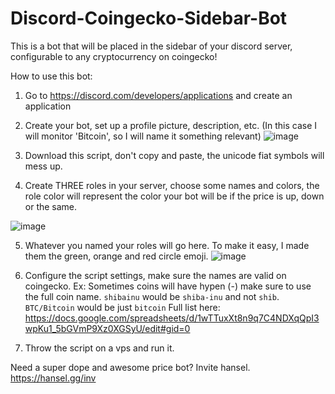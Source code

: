 # Discord-Coingecko-Sidebar-Bot
This is a bot that will be placed in the sidebar of your discord server, configurable to any cryptocurrency on coingecko!


How to use this bot:

1. Go to https://discord.com/developers/applications and create an application
2. Create your bot, set up a profile picture, description, etc. (In this case I will monitor 'Bitcoin', so I will name it something relevant)
![image](https://user-images.githubusercontent.com/93408277/147629040-1c488b9a-cf22-49d2-a300-74b67383ce70.png)

3. Download this script, don't copy and paste, the unicode fiat symbols will mess up.
4. Create THREE roles in your server, choose some names and colors, the role color will represent the color your bot will be if the price is up, down or the same.

![image](https://user-images.githubusercontent.com/93408277/147629148-0d1a3967-5bba-46c8-b6fa-ab6c17e08d10.png)

5. Whatever you named your roles will go here. To make it easy, I made them the green, orange and red circle emoji.
![image](https://user-images.githubusercontent.com/93408277/147629213-37b69076-4b9a-47b4-b26e-3154f16b69e1.png)

6. Configure the script settings, make sure the names are valid on coingecko. Ex: Sometimes coins will have hypen (-) make sure to use the full coin name. `shibainu` would be `shiba-inu` and not `shib`. `BTC/Bitcoin` would be just `bitcoin`
Full list here: https://docs.google.com/spreadsheets/d/1wTTuxXt8n9q7C4NDXqQpI3wpKu1_5bGVmP9Xz0XGSyU/edit#gid=0

7. Throw the script on a vps and run it.

Need a super dope and awesome price bot? Invite hansel. https://hansel.gg/inv
